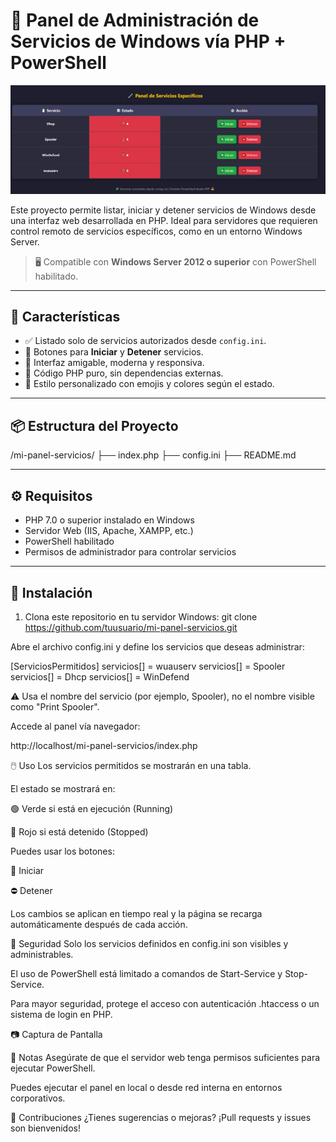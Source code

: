 # 🔧 Panel de Administración de Servicios de Windows vía PHP + PowerShell

![Preview](https://github.com/Azzlaer/PHP_Listado_Servicios/blob/main/Screenshot_1.png)

Este proyecto permite listar, iniciar y detener servicios de Windows desde una interfaz web desarrollada en PHP. Ideal para servidores que requieren control remoto de servicios específicos, como en un entorno Windows Server.

> 🖥️ Compatible con **Windows Server 2012 o superior** con PowerShell habilitado.

---

## 🧩 Características

- ✅ Listado solo de servicios autorizados desde `config.ini`.
- 🚀 Botones para **Iniciar** y **Detener** servicios.
- 🎨 Interfaz amigable, moderna y responsiva.
- 🎯 Código PHP puro, sin dependencias externas.
- 📄 Estilo personalizado con emojis y colores según el estado.

---

## 📦 Estructura del Proyecto

/mi-panel-servicios/
├── index.php
├── config.ini
├── README.md

---

## ⚙️ Requisitos

- PHP 7.0 o superior instalado en Windows
- Servidor Web (IIS, Apache, XAMPP, etc.)
- PowerShell habilitado
- Permisos de administrador para controlar servicios

---

## 🚀 Instalación

1. Clona este repositorio en tu servidor Windows:
git clone https://github.com/tuusuario/mi-panel-servicios.git

Abre el archivo config.ini y define los servicios que deseas administrar:

[ServiciosPermitidos]
servicios[] = wuauserv
servicios[] = Spooler
servicios[] = Dhcp
servicios[] = WinDefend


⚠️ Usa el nombre del servicio (por ejemplo, Spooler), no el nombre visible como "Print Spooler".

Accede al panel vía navegador:

http://localhost/mi-panel-servicios/index.php


🖱️ Uso
Los servicios permitidos se mostrarán en una tabla.

El estado se mostrará en:

🟢 Verde si está en ejecución (Running)

🔴 Rojo si está detenido (Stopped)

Puedes usar los botones:

🚀 Iniciar

⛔ Detener

Los cambios se aplican en tiempo real y la página se recarga automáticamente después de cada acción.

🔐 Seguridad
Solo los servicios definidos en config.ini son visibles y administrables.

El uso de PowerShell está limitado a comandos de Start-Service y Stop-Service.

Para mayor seguridad, protege el acceso con autenticación .htaccess o un sistema de login en PHP.

📷 Captura de Pantalla

📌 Notas
Asegúrate de que el servidor web tenga permisos suficientes para ejecutar PowerShell.

Puedes ejecutar el panel en local o desde red interna en entornos corporativos.

🤝 Contribuciones
¿Tienes sugerencias o mejoras? ¡Pull requests y issues son bienvenidos!